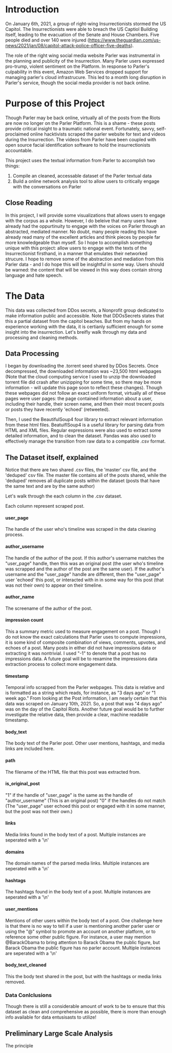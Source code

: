 # Introduction

On January 6th, 2021, a group of right-wing Insurrectionists stormed the US Capitol. The Insurrectionists were able to breach the US Captiol Building itself, leading to the evacuation of the Senate and House Chambers. Five people died and over 140 were injured (https://www.theguardian.com/us-news/2021/jan/08/capitol-attack-police-officer-five-deaths).

The role of the right wing social media website Parler was instrumental in the planning and publicity of the Insurrection. Many Parler users expressed pro-trump, violent sentiment on the Platform. In response to Parler's culpability in this event, Amazon Web Services dropped support for managing parler's cloud infrastrucure. This led to a month long disruption in Parler's service, though the social media provider is not back online.

# Purpose of this Project

Though Parler may be back online, virtually all of the posts from the Riots are now no longer on the Parler Platform. This is a shame - these posts provide critical insight to a traumatic national event. Fortunately, savvy, self-proclaimed online hacktivists scraped the parler website for text and videos during the Insurrection. The videos from Parler have been coupled with open source facial identification software to hold the insurrectionists accountable.

This project uses the textual information from Parler to accomplish two things:

1) Compile an cleaned, accessable dataset of the Parler textual data
2) Build a online network analysis tool to allow users to critically engage with the conversations on Parler

## Close Reading

In this project, I will provide some visualizations that allows users to engage with the corpus as a whole. However, I do beleive that many users have already had the oppurtinuity to engage with the voices on Parler through an abstracted, mediated manner. No doubt, many people reading this have already read many of the excellent articles and think pieces by people far more knowledgeable than myself. So I hope to accomplish something unique with this project: allow users to engage with the texts of the Insurrectionist firsthand, in a manner that emulates their networked strucure. I hope to remove some of the abstraction and mediation from this Parler data - and I do hope this will be insightful in some way. Users should be warned: the content that will be viewed in this way does contain strong language and hate speech.

# The Data

This data was collected from DDos secrets, a Nonprofit group dedicated to make information public and accessible. Note that DDOsSecrets states that this a partial dataset from the capitol beaches. But from my hands on experience working with the data, it is certianly sufficient enough for some insight into the insurrection.  Let's breifly walk through my data and processing and cleaning methods.

## Data Processing

I began by downloading the .torrent seed shared by DDos Secrets. Once decompressed, the downloaded information was ~23,500 html webpages (Note that the cloud computing service I used to unzip the downloaded torrent file did crash after unizipping for some time, so there may be more information - will update this page soon to reflect these changes). Though these webpages did not follow an exact uniform format, virtually all of these pages were user pages: the page contained information about a user, including their handle, their screen name, and then their most trecent posts or posts they have recently 'echoed' (retweeted).

Then, I used the BeautifulSoup4 four library to extract relevant information from these html files. BeatuiflSoup4 is a useful library for parsing data from HTML and XML files. Regular expressions were also used to extract some detailed information, and to clean the dataset. Pandas was also used to effectively manage the transition from raw data to a compatible .csv format.

## The Dataset itself, explained

Notice that there are two shared .csv files, the 'master' csv file, and the 'deduped' csv file. The master file contains all of the posts shared, while the 'deduped' removes all duplicate posts within the dataset (posts that have the same text and are by the same author)

Let's walk through the each column in the .csv dataset.

Each column represent scraped post.

#### user_page

The handle of the user who's timeline was scraped in the data cleaning process.

#### author_username

The handle of the author of the post. If this author's username matches the "user_page" handle, then this was an original post (the user who's timeline was scrapped and the author of the post are the same user). If the author's username and the "user_page" handle are different, then the "user_page" user 'echoed' this post, or interacted with in in some way for this post (that was not their own) to appear on their timeline.

#### author_name

The screename of the author of the post.

#### impression count

This a summary metric used to measure engagement on a post. Though I do not know the exact calculations that Parler uses to compute impressions, it is some kind of composite combination of views, comments, upvotes, and echoes of a post. Many posts in either did not have impressions data or extracting it was nontrivial. I used "-1" to denote that a post has no impressions data. A future goal will be to rexamine the impressions data extraction process to collect more engagement data.

#### timestamp

Temporal info scrapped from the Parler webpages. This data is relative and is formatted as a string which reads, for instance, as "3 days ago" or "1 week ago." From looking at the Post information, I am nearly certain that this data was scraped on January 10th, 2021. So, a post that was "4 days ago" was on the day of the Capitol Riots. Another future goal would be to further investigate the relative data, then provide a clear, machine readable timestamp.

#### body_text

The body text of the Parler post. Other user mentions, hashtags, and media links are included here.

#### path

The filename of the HTML file that this post was extracted from.

#### is_original_post

"1" if the handle of "user_page" is the same as the handle of "author_username" (This is an original post) "0" if the handles do not match (The "user_page" user echoed this post or engaged with it in some manner, but the post was not their own.)

#### links

Media links found in the body text of a post. Multiple instances are seperated with a '\n'

#### domains

The domain names of the parsed media links. Multiple instances are seperated with a '\n'

#### hashtags 

The hashtags found in the body text of a post. Multiple instances are seperated with a '\n'

#### user_mentions

Mentions of other users within the body text of a post. One challenge here is that there is no way to tell if a user is mentioning another parler user or using the "@" symbol to promote an account on another platform, or to reference some other public figure. For instance, a user may mention @BarackObama to bring attention to Barack Obama the public figure, but Barack Obama the public figure has no parler account. Multiple instances are seperated with a '\n'

#### body_text_cleaned

This the body text shared in the post, but with the hashtags or media links removed.


### Data Conlclusions

Though there is still a considerable amount of work to be to ensure that this dataset as clean and comprehensive as possible, there is more than enough info available for data entusisasts to utilize!

## Preliminary Large Scale Analysis

The principle










